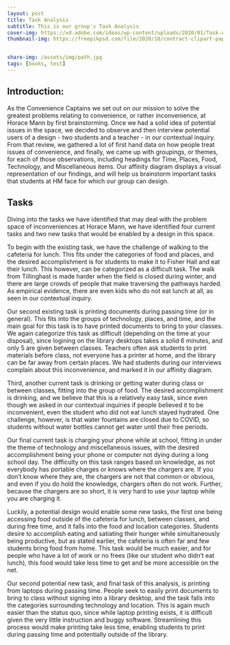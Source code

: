 ```yaml
---
layout: post
title: Task Analysis
subtitle: This is our group's Task Analysis
cover-img: https://xd.adobe.com/ideas/wp-content/uploads/2020/01/Task-Analysis-Understanding-User-Goals-and-Behavior.jpg
thumbnail-img: https://freepikpsd.com/file/2020/10/contract-clipart-paper-form-3-Free-Vector.png


share-img: /assets/img/path.jpg
tags: [books, test]
---
```


## Introduction:
  As the Convenience Captains we set out on our mission to solve the greatest problems relating to convenience, or rather inconvenience, at Horace Mann by first brainstorming. Once we had a solid idea of potential issues in the space, we decided to observe and then interview potential users of a design - two students and a teacher - in our contextual inquiry. From that review, we gathered a lot of first hand data on how people treat issues of convenience, and finally, we came up with groupings, or themes, for each of those observations, including headings for Time, Places, Food, Technology, and Miscellaneous items. Our affinity diagram displays a visual representation of our findings, and will help us brainstorm important tasks that students at HM face for which our group can design.

## 

## Tasks
  Diving into the tasks we have identified that may deal with the problem space of inconveniences at Horace Mann, we have identified four current tasks and two new tasks that would be enabled by a design in this space.

To begin with the existing task, we have the challenge of walking to the cafeteria for lunch. This fits under the categories of food and places, and the desired accomplishment is for students to make it to Fisher Hall and eat their lunch. This however, can be categorized as a difficult task. The walk from Tillinghast is made harder when the field is closed during winter, and there are large crowds of people that make traversing the pathways harded. As empirical evidence, there are even kids who do not eat lunch at all, as seen in our contextual inquiry.

Our second existing task is printing documents during passing time (or in general). This fits into the groups of technology, places, and time, and the main goal for this task is to have printed documents to bring to your classes. We again categorize this task as difficult (depending on the time at your disposal), since logining on the library desktops takes a solid 6 minutes, and only 5 are given between classes. Teachers often ask students to print materials before class, not everyone has a printer at home, and the library can be far away from certain places. We had students during our interviews complain about this inconvenience, and marked it in our affinity diagram.

Third, another current task is drinking or getting water during class or between classes, fitting into the group of food. The desired accomplishment is drinking, and we believe that this is a relatively easy task, since even though we asked in our contextual inquiries if people believed it to be inconvenient, even the student who did not eat lunch stayed hydrated. One challenge, however, is that water fountains are closed due to COVID, so students without water bottles cannot get water until their free periods.

Our final current task is charging your phone while at school, fitting in under the theme of technology and miscellaneous issues, with the desired accomplishment being your phone or computer not dying during a long school day. The difficulty on this task ranges based on knowledge, as not everybody has portable charges or knows where the chargers are. If you don’t know where they are, the chargers are not that common or obvious, and even if you do hold the knowledge, chargers often do not work. Further, because the chargers are so short, it is very hard to use your laptop while you are charging it.

Luckily, a potential design would enable some new tasks, the first one being accessing food outside of the cafeteria for lunch, between classes, and during free time, and it falls into the food and location categories. Students desire to accomplish eating and satiating their hunger while simultaneously being productive, but as stated earlier, the cafeteria is often far and few students bring food from home. This task would be much easier, and for people who have a lot of work or no frees (like our student who didn’t eat lunch), this food would take less time to get and be more accessible on the net.

Our second potential new task, and final task of this analysis, is printing from laptops during passing time. People seek to easily print documents to bring to class without signing into a library desktop, and the task falls into the categories surrounding technology and location. This is again much easier than the status quo, since while laptop printing exists, it is difficult given the very little instruction and buggy software. Streamlining this process would make printing take less time, enabling students to print during passing time and potentially outside of the library.
